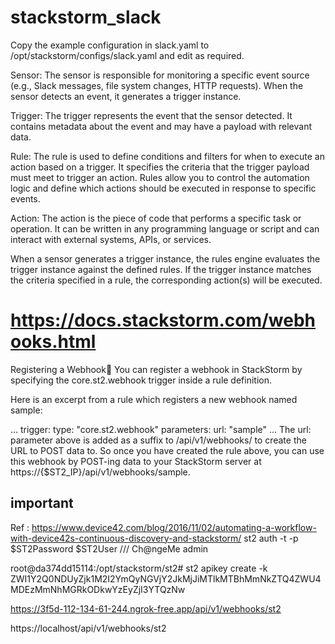 # stackstorm_slack

Copy the example configuration in slack.yaml to /opt/stackstorm/configs/slack.yaml and edit as required.


Sensor: The sensor is responsible for monitoring a specific event source (e.g., Slack messages, file system changes, HTTP requests). When the sensor detects an event, it generates a trigger instance.

Trigger: The trigger represents the event that the sensor detected. It contains metadata about the event and may have a payload with relevant data.

Rule: The rule is used to define conditions and filters for when to execute an action based on a trigger. It specifies the criteria that the trigger payload must meet to trigger an action. Rules allow you to control the automation logic and define which actions should be executed in response to specific events.

Action: The action is the piece of code that performs a specific task or operation. It can be written in any programming language or script and can interact with external systems, APIs, or services.

When a sensor generates a trigger instance, the rules engine evaluates the trigger instance against the defined rules. If the trigger instance matches the criteria specified in a rule, the corresponding action(s) will be executed.




# https://docs.stackstorm.com/webhooks.html
Registering a Webhook
You can register a webhook in StackStorm by specifying the core.st2.webhook trigger inside a rule definition.

Here is an excerpt from a rule which registers a new webhook named sample:

...
trigger:
        type: "core.st2.webhook"
        parameters:
            url: "sample"
...
The url: parameter above is added as a suffix to /api/v1/webhooks/ to create the URL to POST data to. So once you have created the rule above, you can use this webhook by POST-ing data to your StackStorm server at https://{$ST2_IP}/api/v1/webhooks/sample.




## important
Ref : https://www.device42.com/blog/2016/11/02/automating-a-workflow-with-device42s-continuous-discovery-and-stackstorm/
st2 auth -t -p $ST2Password $ST2User   /// Ch@ngeMe  admin


root@da374dd15114:/opt/stackstorm/st2# st2 apikey create -k
ZWI1Y2Q0NDUyZjk1M2I2YmQyNGVjY2JkMjJiMTlkMTBhMmNkZTQ4ZWU4MDEzMmNhMGRkODkwYzEyZjI3YTQzNw



https://3f5d-112-134-61-244.ngrok-free.app/api/v1/webhooks/st2

 https://localhost/api/v1/webhooks/st2
